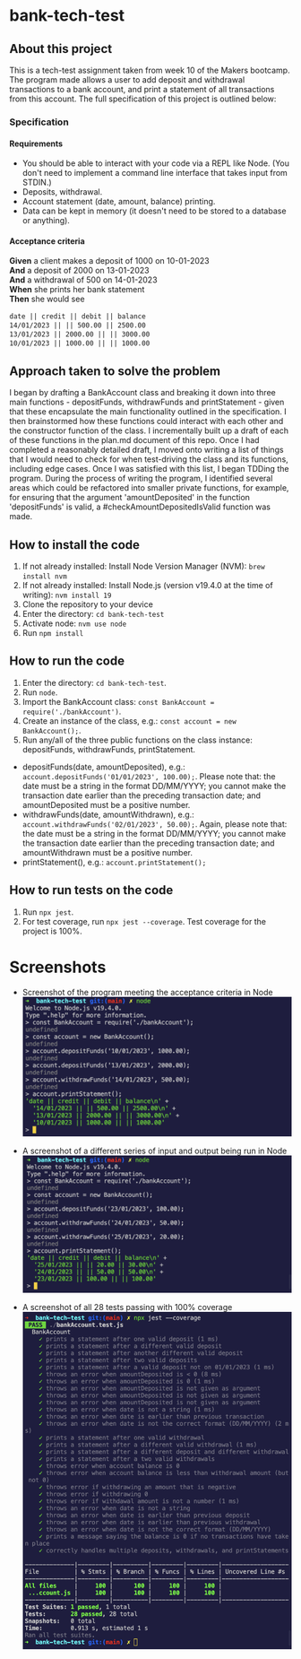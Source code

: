 # bank-tech-test

## About this project
This is a tech-test assignment taken from week 10 of the Makers bootcamp. The program made allows a user to add deposit and withdrawal transactions to a bank account, and print a statement of all transactions from this account. The full specification of this project is outlined below:

### Specification

#### Requirements

- You should be able to interact with your code via a REPL like Node.  (You don't need to implement a command line interface that takes input from STDIN.)
- Deposits, withdrawal.
- Account statement (date, amount, balance) printing.
- Data can be kept in memory (it doesn't need to be stored to a database or anything).

#### Acceptance criteria

**Given** a client makes a deposit of 1000 on 10-01-2023  
**And** a deposit of 2000 on 13-01-2023  
**And** a withdrawal of 500 on 14-01-2023  
**When** she prints her bank statement  
**Then** she would see

```
date || credit || debit || balance
14/01/2023 || || 500.00 || 2500.00
13/01/2023 || 2000.00 || || 3000.00
10/01/2023 || 1000.00 || || 1000.00
```

## Approach taken to solve the problem

I began by drafting a BankAccount class and breaking it down into three main functions - depositFunds, withdrawFunds and printStatement - given that these encapsulate the main functionality outlined in the  specification. I then brainstormed how these functions could interact with each other and the constructor function of the class. I incrementally built up a draft of each of these functions in the plan.md document of this repo. Once I had completed a reasonably detailed draft, I moved onto writing a list of things that I would need to check for when test-driving the class and its functions, including edge cases. Once I was satisfied with this list, I began TDDing the program. During the process of writing the program, I identified several areas which could be refactored into smaller private functions, for example, for ensuring that the argument 'amountDeposited' in the function 'depositFunds' is valid, a #checkAmountDepositedIsValid function was made.

## How to install the code
1. If not already installed: Install Node Version Manager (NVM): ```brew install nvm```
2. If not already installed: Install Node.js (version v19.4.0 at the time of writing): ```nvm install 19```
3. Clone the repository to your device
2. Enter the directory: ```cd bank-tech-test```
3. Activate node: ```nvm use node```
4. Run ```npm install```

## How to run the code
1. Enter the directory: ```cd bank-tech-test```.
2. Run ```node```.
3. Import the BankAccount class: ```const BankAccount = require('./bankAccount')```.
4. Create an instance of the class, e.g.: ```const account = new BankAccount();```.
5. Run any/all of the three public functions on the class instance: depositFunds, withdrawFunds, printStatement.
- depositFunds(date, amountDeposited), e.g.: ```account.depositFunds('01/01/2023', 100.00);```. Please note that: the date must be a string in the format DD/MM/YYYY; you cannot make the transaction date earlier than the preceding transaction date; and amountDeposited must be a positive number.
- withdrawFunds(date, amountWithdrawn), e.g.: ```account.withdrawFunds('02/01/2023', 50.00);```. Again, please note that: the date must be a string in the format DD/MM/YYYY; you cannot make the transaction date earlier than the preceding transaction date; and amountWithdrawn must be a positive number.
- printStatement(), e.g.: ```account.printStatement();```

## How to run tests on the code
1. Run ```npx jest```.
2. For test coverage, run ```npx jest --coverage```.
Test coverage for the project is 100%.

# Screenshots
- Screenshot of the program meeting the acceptance criteria in Node
![a screenshot of the program meeting the acceptance criteria in Node](./screenshots/node-acceptance-criteria-screenshot.png)

- A screenshot of a different series of input and output being run in Node
![another screenshot of the program running in Node](./screenshots/node-other-example-screenshot.png)

- A screenshot of all 28 tests passing with 100% coverage
![a screenshot of all 28 tests passing with 100% coverage](./screenshots/test-coverage-screenshot.png)